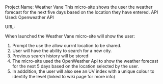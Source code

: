 Project Name: Weather Vane
This micro-site shows the user the weather forecast for the next five days based on the location they have entered.
API Used: Openweather API  

URL: 

When launched the Weather Vane micro-site will show the user: 

1. Prompt the use the allow currnt location to be shared.
2. User will have the ability to search for a new city. 
2. Previous search history will be stored
3. The micro-site used the OpenWeather Api to show the weather forecast for the next 5 days based on the location selected by the user. 
4. In adddition, the user will also see an UV index with a unique colour to identify the level (linked to wiki page for more info) 

